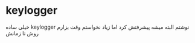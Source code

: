 # keylogger
خیلی ساده keylogger نوشتم البته میشه پیشرفتش کرد اما زیاد نخواستم وقت بزارم روش تا زمانش
